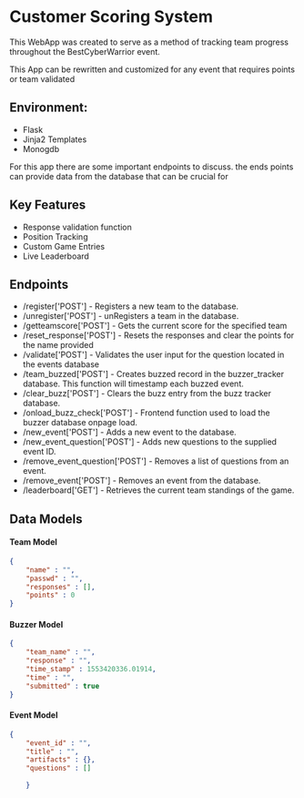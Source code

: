# Customer Scoring System 

This WebApp was created to serve as a method of tracking team progress throughout the BestCyberWarrior event. 

This App can be rewritten and customized for any event that requires points or team validated 

## Environment:
- Flask
- Jinja2 Templates
- Monogdb

For this app there are some important endpoints to discuss. the ends points can provide data from the database 
that can be crucial for 

## Key Features
- Response validation function 
- Position Tracking 
- Custom Game Entries 
- Live Leaderboard 

## Endpoints
- /register['POST'] - Registers a new team to the database. 
- /unregister['POST']  - unRegisters a team in the database.
- /getteamscore['POST']  - Gets the current score for the specified team
- /reset_response['POST']  - Resets the responses and clear the points for the name provided 
- /validate['POST']  - Validates the user input for the question located in the events database 
- /team_buzzed['POST']  - Creates buzzed record in the buzzer_tracker database. This function will timestamp each buzzed event.
- /clear_buzz['POST']  - Clears the buzz entry from the buzz tracker database.
- /onload_buzz_check['POST']  - Frontend function used to load the buzzer database onpage load.
- /new_event['POST']  - Adds a new event to the database.
- /new_event_question['POST']  - Adds new questions to the supplied event ID.
- /remove_event_question['POST']  - Removes a list of questions from an event.
- /remove_event['POST']  - Removes an event from the database.
- /leaderboard['GET']  - Retrieves the current team standings of the game.



## Data Models


#### Team Model
```json
{
    "name" : "",
    "passwd" : "",
    "responses" : [],
    "points" : 0
}
```

#### Buzzer Model
```json
{
    "team_name" : "",
    "response" : "",
    "time_stamp" : 1553420336.01914,
    "time" : "",
    "submitted" : true
}
```

#### Event Model
```json
{    
    "event_id" : "",
    "title" : "",
    "artifacts" : {},
    "questions" : []
	
	}
```
